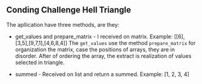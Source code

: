 ## Conding Challenge Hell Triangle

The apllication have three methods, are they:

- get_values and prepare_matrix - I received on matrix. Example: [[6],[3,5],[9,7,1],[4,6,8,4]]
The `get_values` use the method `prepare_matrix` for
organization the matrix, case the positions of arrays, they are in disorder.
After of ordering the array, the extract is realization of values selected in triangle.

- summed - Received on list and return a summed. Example: [1, 2, 3, 4]





